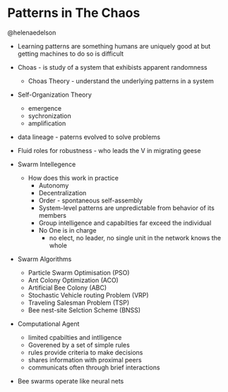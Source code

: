 # Patterns in The Chaos

@helenaedelson


* Learning patterns are something humans are uniquely good at but getting machines to do so is difficult
* Choas - is study of a system that exhibists apparent randomness
  * Choas Theory - understand the underlying patterns in a system

* Self-Organization Theory
  * emergence
  * sychronization
  * amplification

* data lineage - paterns evolved to solve problems

* Fluid roles for robustness - who leads the V in migrating geese

* Swarm Intellegence
  * How does this work in practice
    * Autonomy
    * Decentralization
    * Order - spontaneous self-assembly
    * System-level patterns are unpredictable from behavior of its members
    * Group intelligence and capabilties far exceed the individual
    * No One is in charge
      * no elect, no leader, no single unit in the network knows the whole

* Swarm Algorithms
  * Particle Swarm Optimisation (PSO)
  * Ant Colony Optimization (ACO)
  * Artificial Bee Colony (ABC)
  * Stochastic Vehicle routing Problem (VRP)
  * Traveling Salesman Problem (TSP)
  * Bee nest-site Selction Scheme (BNSS)

* Computational Agent
  * limited cpabilties and intlligence
  * Goverened by a set of simple rules
  * rules provide criteria to make decisions
  * shares information with proximal peers
  * communicats often through brief interactions

* Bee swarms operate like neural nets



